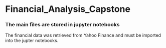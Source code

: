 # Financial_Analysis_Capstone

### The main files are stored in jupyter notebooks

 The financial data was retrieved from Yahoo Finance and must be imported into the jupter notebooks. 
